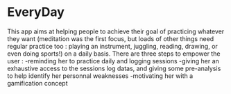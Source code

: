 # EveryDay
This app aims at helping people to achieve their goal of practicing whatever they want (meditation was the first focus, but loads of other things need regular practice too : playing an instrument, juggling, reading, drawing, or even doing sports!) on a daily basis.
There are three steps to empower the user :
  -reminding her to practice daily and logging sessions
  -giving her an exhaustive access to the sessions log datas, and giving some pre-analysis to help identify her personnal weaknesses
  -motivating her with a gamification concept
